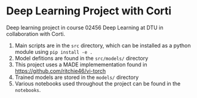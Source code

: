 # Deep Learning Project with Corti
Deep learning project in course 02456 Deep Learning at DTU in collaboration with Corti.

1. Main scripts are in the `src` directory, which can be installed as a python module using `pip install -e .`
2. Model defitions are found in the `src/models/` directory
3. This project uses a MADE implemementation found in https://github.com/ritchie46/vi-torch
4. Trained models are stored in the `models/` directory
5. Various notebooks used throughout the project can be found in the `notebooks`.
